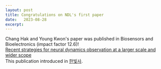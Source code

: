 ```yaml
---
layout: post
title: Congratulations on NDL's first paper
date:   2023-08-28
excerpt:
---
```

Chang Hak and Young Kwon's paper was published in Biosensors and Bioelectronics (impact factor 12.6)!<br>
<a href="https://doi.org/10.1016/j.bios.2023.115638"> Recent strategies for neural dynamics observation at a larger scale and wider scope </a> <br>
This publication introduced in <a href="[https://www.ibric.org/bric/hanbitsa/treatise.do?mode=treatise-view&id=90666&authorId=43271&pager.offset=0&pagerLimit=10&srAuthorId=7666&beforemode=author-treatise-list#!/list](https://www.ibric.org/bric/hanbitsa/treatise.do?mode=treatise-view&id=90666&authorId=43280#!/list](https://www.ibric.org/bric/hanbitsa/treatise.do?mode=treatise-view&id=90666&authorId=43280#!/list)https://www.ibric.org/bric/hanbitsa/treatise.do?mode=treatise-view&id=90666&authorId=43280#!/list)"> 한빛사</a>.
